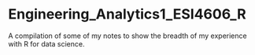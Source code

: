 # Engineering_Analytics1_ESI4606_R
A compilation of some of my notes to show the breadth of my experience with R for data science.
